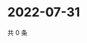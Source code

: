 # 2022-07-31

共 0 条

<!-- BEGIN WEIBO -->
<!-- 最后更新时间 Sun Jul 31 2022 15:14:56 GMT+0800 (China Standard Time) -->

<!-- END WEIBO -->
